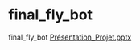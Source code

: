 # final_fly_bot
final_fly_bot
[Présentation_Projet.pptx](https://github.com/SylvieButeux/final_fly_bot/files/10863366/Presentation_Projet.pptx)
